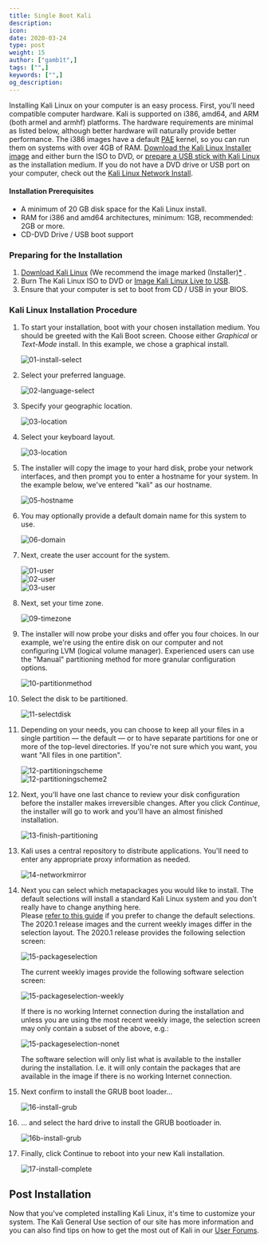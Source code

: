 ```yaml
---
title: Single Boot Kali
description:
icon:
date: 2020-03-24
type: post
weight: 15
author: ["gamb1t",]
tags: ["",]
keywords: ["",]
og_description:
---
```


Installing Kali Linux on your computer is an easy process. First, you'll need compatible computer hardware. Kali is supported on i386, amd64, and ARM (both armel and armhf) platforms. The hardware requirements are minimal as listed below, although better hardware will naturally provide better performance. The i386 images have a default [PAE](http://en.wikipedia.org/wiki/Physical_Address_Extension) kernel, so you can run them on systems with over 4GB of RAM. [Download the Kali Linux Installer image](/docs/introduction/download-official-kali-linux-images/) and either burn the ISO to DVD, or [prepare a USB stick with Kali Linux](/docs/usb/kali-linux-live-usb-install/) as the installation medium. If you do not have a DVD drive or USB port on your computer, check out the [Kali Linux Network Install](/docs/base-images/kali-linux-network-pxe-install/).

#### Installation Prerequisites

* A minimum of 20 GB disk space for the Kali Linux install.
* RAM for i386 and amd64 architectures, minimum: 1GB, recommended: 2GB or more.
* CD-DVD Drive / USB boot support

### Preparing for the Installation

1. [Download Kali Linux](/docs/introduction/download-official-kali-linux-images/) (We recommend the image marked (Installer)[*](../#which-image-to-choose) .
2. Burn The Kali Linux ISO to DVD or [Image Kali Linux Live to USB](/docs/usb/kali-linux-live-usb-install/).
3. Ensure that your computer is set to boot from CD / USB in your BIOS.

### Kali Linux Installation Procedure

1. To start your installation, boot with your chosen installation medium. You should be greeted with the Kali Boot screen. Choose either _Graphical_ or _Text-Mode_ install. In this example, we chose a graphical install.

   ![01-install-select](kali-default-install-18.png)  

2. Select your preferred language. 

   ![02-language-select](kali-default-install-17.png)  

3. Specify your geographic location.

   ![03-location](kali-default-install-16.png)  

4. Select your keyboard layout.

   ![03-location](kali-default-install-15.png)  

5. The installer will copy the image to your hard disk, probe your network interfaces, and then prompt you to enter a hostname for your system. In the example below, we've entered "kali" as our hostname.

   ![05-hostname](kali-default-install-14.png)  

6. You may optionally provide a default domain name for this system to use.

   ![06-domain](kali-default-install-13.png)  

7. Next, create the user account for the system.

   ![01-user](kali-user-1.png)  
   ![02-user](kali-user-2.png)  
   ![03-user](kali-user-3.png)  

8. Next, set your time zone.

   ![09-timezone](kali-default-install-11.png)  

9. The installer will now probe your disks and offer you four choices. In our example, we're using the entire disk on our computer and not configuring LVM (logical volume manager). Experienced users can use the "Manual" partitioning method for more granular configuration options.

   ![10-partitionmethod](kali-default-install-10.png)  

10. Select the disk to be partitioned.

    ![11-selectdisk](kali-default-install-9.png)  

11. Depending on your needs, you can choose to keep all your files in a single partition — the default — or to have separate partitions for one or more of the top-level directories. If you're not sure which you want, you want "All files in one partition".

    ![12-partitioningscheme](kali-default-install-8.png)  
    ![12-partitioningscheme2](kali-default-install-7.png)  

12. Next, you'll have one last chance to review your disk configuration before the installer makes irreversible changes. After you click _Continue_, the installer will go to work and you'll have an almost finished installation.

    ![13-finish-partitioning](kali-default-install-6.png)  

13. Kali uses a central repository to distribute applications. You'll need to enter any appropriate proxy information as needed.

    ![14-networkmirror](kali-default-install-5.png)  

14. Next you can select which metapackages you would like to install. The default selections will install a standard Kali Linux system and you don't really have to change anything here.  
Please [refer to this guide](../#which-desktop-environment-and-software-collection-to-choose-during-installation) if you prefer to change the default selections.  
    The 2020.1 release images and the current weekly images differ in the selection layout.
    The 2020.1 release provides the following selection screen:
    
    ![15-packageselection](kali-default-packages.png)
    
    The current weekly images provide the following software selection screen:
    
    ![15-packageselection-weekly](kali-default-packages-weekly1.png)
    
    If there is no working Internet connection during the installation and unless you are using the most recent weekly image, the selection screen may only contain a subset of the above, e.g.:
    
    ![15-packageselection-nonet](kali-default-packages-nonet.png)

    The software selection will only list what is available to the installer during the installation. I.e. it will only contain the packages that are available in the image if there is no working Internet connection.  

15. Next confirm to install the GRUB boot loader...

    ![16-install-grub](kali-default-install-3.png)  

16. ... and select the hard drive to install the GRUB bootloader in.

    ![16b-install-grub](kali-default-install-2.png)  

17. Finally, click Continue to reboot into your new Kali installation.

    ![17-install-complete](kali-default-install-1.png)  

## Post Installation

Now that you've completed installing Kali Linux, it's time to customize your system. The Kali General Use section of our site has more information and you can also find tips on how to get the most out of Kali in our [User Forums](https://forums.kali.org/).
